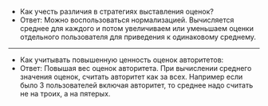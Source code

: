 * Как учесть различия в стратегиях выставления оценок?
* Ответ: Можно воспользоваться нормализацией. Вычисляется среднее для каждого и потом увеличиваем или уменьшаем оценки отдельного пользователя для приведения к одинаковому среднему.
---
* Как учитывать повышенную ценность оценок авторитетов:
* Ответ: Повышая вес оценок авторитета. При вычислении среднего значения оценок, считать авторитет как за всех. Например если было 3 пользователей включая авторитет, то среднее надо считать не на троих, а на пятерых.